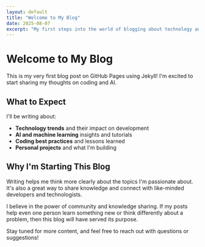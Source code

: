 ```yaml
---
layout: default
title: "Welcome to My Blog"
date: 2025-08-07
excerpt: "My first steps into the world of blogging about technology and AI."
---
```


# Welcome to My Blog

This is my very first blog post on GitHub Pages using Jekyll! I'm excited to start sharing my thoughts on coding and AI.

## What to Expect

I'll be writing about:
- **Technology trends** and their impact on development
- **AI and machine learning** insights and tutorials
- **Coding best practices** and lessons learned
- **Personal projects** and what I'm building

## Why I'm Starting This Blog

Writing helps me think more clearly about the topics I'm passionate about. It's also a great way to share knowledge and connect with like-minded developers and technologists.

I believe in the power of community and knowledge sharing. If my posts help even one person learn something new or think differently about a problem, then this blog will have served its purpose.

Stay tuned for more content, and feel free to reach out with questions or suggestions!
